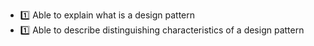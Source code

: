 * :one: Able to explain what is a design pattern
* :one: Able to describe distinguishing characteristics of a design pattern